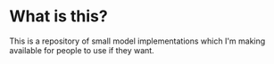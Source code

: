 # What is this?

This is a repository of small model implementations which I'm making available for people to use if they want.
